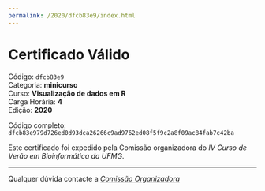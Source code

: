 ```yaml
---
permalink: /2020/dfcb83e9/index.html
---
```


# Certificado Válido

Código: `dfcb83e9`<br>
Categoria: **minicurso**<br>
Curso: **Visualização de dados em R**<br>
Carga Horária: **4**<br>
Edição: **2020**<br>


Código completo: `dfcb83e979d726ed0d93dca26266c9ad9762ed08f5f9c2a8f09ac84fab7c42ba`


Este certificado foi expedido pela Comissão organizadora do *IV Curso de Verão em Bioinformática da UFMG*.

----

Qualquer dúvida contacte a [_Comissão Organizadora_](<mailto:cursobioinfoufmg@gmail.com$subject=[Certificados]>)

